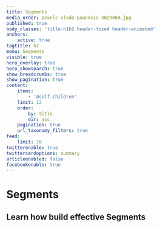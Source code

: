 ```yaml
---
title: Segments
media_order: pexels-vlado-paunovic-3029868.jpg
published: true
body_classes: 'title-h1h2 header-fixed header-animated'
anchors:
    active: true
tagtitle: h2
menu: Segments
visible: true
hero_overlay: true
hero_showsearch: true
show_breadcrumbs: true
show_pagination: true
content:
    items:
        - '@self.children'
    limit: 12
    order:
        by: title
        dir: asc
    pagination: true
    url_taxonomy_filters: true
feed:
    limit: 10
twitterenable: true
twittercardoptions: summary
articleenabled: false
facebookenable: true
---
```


# Segments
## Learn how build effective Segments